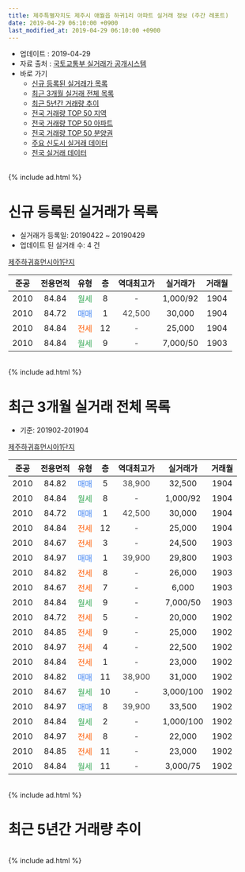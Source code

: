 ```yaml
---
title: 제주특별자치도 제주시 애월읍 하귀1리 아파트 실거래 정보 (주간 레포트)
date: 2019-04-29 06:10:00 +0900
last_modified_at: 2019-04-29 06:10:00 +0900
---
```


* 업데이트 : 2019-04-29
* 자료 출처 : [국토교통부 실거래가 공개시스템](http://rt.molit.go.kr)
* 바로 가기
    * [신규 등록된 실거래가 목록](#신규-등록된-실거래가-목록)
    * [최근 3개월 실거래 전체 목록](#최근-3개월-실거래-전체-목록)
    * [최근 5년간 거래량 추이](#최근-5년간-거래량-추이)
    * [전국 거래량 TOP 50 지역](https://inasie.github.io/apt-trade-info/최근-3개월-전국에서-가장-거래가-많이-발생한-지역)
    * [전국 거래량 TOP 50 아파트](https://inasie.github.io/apt-trade-info/최근-3개월-전국에서-가장-거래가-많이-발생한-아파트)
    * [전국 거래량 TOP 50 분양권](https://inasie.github.io/apt-trade-info/최근-3개월-전국에서-가장-거래가-많이-발생한-분양권)
    * [주요 신도시 실거래 데이터](https://inasie.github.io/apt-trade-info/주요-신도시)
    * [전국 실거래 데이터](https://inasie.github.io/apt-trade-info/전국)
<br>
{% include ad.html %}
<br>

# 신규 등록된 실거래가 목록
* 실거래가 등록일: 20190422 ~ 20190429
* 업데이트 된 실거래 수: 4 건


[제주하귀휴먼시아1단지](https://search.naver.com/search.naver?query=%EC%A0%9C%EC%A3%BC%ED%8A%B9%EB%B3%84%EC%9E%90%EC%B9%98%EB%8F%84+%EC%A0%9C%EC%A3%BC%EC%8B%9C+%EC%95%A0%EC%9B%94%EC%9D%8D+%ED%95%98%EA%B7%801%EB%A6%AC+%EC%A0%9C%EC%A3%BC%ED%95%98%EA%B7%80%ED%9C%B4%EB%A8%BC%EC%8B%9C%EC%95%841%EB%8B%A8%EC%A7%80)

|준공|전용면적|유형|층|역대최고가|실거래가|거래월|
|:---:|:---:|:---:|:---:|:---:|:---:|:---:|
|2010|84.84|<span style="color:#34a853">월세</span>|8|<span style="color:#444444">-</span>|1,000/92|1904|
|2010|84.72|<span style="color:#4285f3">매매</span>|1|<span style="color:#444444">42,500</span>|30,000|1904|
|2010|84.84|<span style="color:#ff5a00">전세</span>|12|<span style="color:#444444">-</span>|25,000|1904|
|2010|84.84|<span style="color:#34a853">월세</span>|9|<span style="color:#444444">-</span>|7,000/50|1903|


<br>
{% include ad.html %}
<br>

# 최근 3개월 실거래 전체 목록
* 기준: 201902-201904


[제주하귀휴먼시아1단지](https://search.naver.com/search.naver?query=%EC%A0%9C%EC%A3%BC%ED%8A%B9%EB%B3%84%EC%9E%90%EC%B9%98%EB%8F%84+%EC%A0%9C%EC%A3%BC%EC%8B%9C+%EC%95%A0%EC%9B%94%EC%9D%8D+%ED%95%98%EA%B7%801%EB%A6%AC+%EC%A0%9C%EC%A3%BC%ED%95%98%EA%B7%80%ED%9C%B4%EB%A8%BC%EC%8B%9C%EC%95%841%EB%8B%A8%EC%A7%80)

|준공|전용면적|유형|층|역대최고가|실거래가|거래월|
|:---:|:---:|:---:|:---:|:---:|:---:|:---:|
|2010|84.82|<span style="color:#4285f3">매매</span>|5|<span style="color:#444444">38,900</span>|32,500|1904|
|2010|84.84|<span style="color:#34a853">월세</span>|8|<span style="color:#444444">-</span>|1,000/92|1904|
|2010|84.72|<span style="color:#4285f3">매매</span>|1|<span style="color:#444444">42,500</span>|30,000|1904|
|2010|84.84|<span style="color:#ff5a00">전세</span>|12|<span style="color:#444444">-</span>|25,000|1904|
|2010|84.67|<span style="color:#ff5a00">전세</span>|3|<span style="color:#444444">-</span>|24,500|1903|
|2010|84.97|<span style="color:#4285f3">매매</span>|1|<span style="color:#444444">39,900</span>|29,800|1903|
|2010|84.82|<span style="color:#ff5a00">전세</span>|8|<span style="color:#444444">-</span>|26,000|1903|
|2010|84.67|<span style="color:#ff5a00">전세</span>|7|<span style="color:#444444">-</span>|6,000|1903|
|2010|84.84|<span style="color:#34a853">월세</span>|9|<span style="color:#444444">-</span>|7,000/50|1903|
|2010|84.72|<span style="color:#ff5a00">전세</span>|5|<span style="color:#444444">-</span>|20,000|1902|
|2010|84.85|<span style="color:#ff5a00">전세</span>|9|<span style="color:#444444">-</span>|25,000|1902|
|2010|84.97|<span style="color:#ff5a00">전세</span>|4|<span style="color:#444444">-</span>|22,500|1902|
|2010|84.84|<span style="color:#ff5a00">전세</span>|1|<span style="color:#444444">-</span>|23,000|1902|
|2010|84.82|<span style="color:#4285f3">매매</span>|11|<span style="color:#444444">38,900</span>|31,000|1902|
|2010|84.67|<span style="color:#34a853">월세</span>|10|<span style="color:#444444">-</span>|3,000/100|1902|
|2010|84.97|<span style="color:#4285f3">매매</span>|8|<span style="color:#444444">39,900</span>|33,500|1902|
|2010|84.84|<span style="color:#34a853">월세</span>|2|<span style="color:#444444">-</span>|1,000/100|1902|
|2010|84.97|<span style="color:#ff5a00">전세</span>|8|<span style="color:#444444">-</span>|22,000|1902|
|2010|84.85|<span style="color:#ff5a00">전세</span>|11|<span style="color:#444444">-</span>|23,000|1902|
|2010|84.84|<span style="color:#34a853">월세</span>|11|<span style="color:#444444">-</span>|3,000/75|1902|


<br>
{% include ad.html %}
<br>

# 최근 5년간 거래량 추이


<div style="width:100%;">
    <canvas id="deal_progress" height="200"></canvas>
</div>

<script>
new Chart(document.getElementById("deal_progress"), {
    type: 'line',
    data: {
        labels: ['201404','201405','201406','201407','201408','201409','201410','201411','201412','201501','201502','201503','201504','201505','201506','201507','201508','201509','201510','201511','201512','201601','201602','201603','201604','201605','201606','201607','201608','201609','201610','201611','201612','201701','201702','201703','201704','201705','201706','201707','201708','201709','201710','201711','201712','201801','201802','201803','201804','201805','201806','201807','201808','201809','201810','201811','201812','201901','201902','201903','201904'],
        datasets: [{
            label: '매매',
            pointRadius: 1,
            data: [5, 6, 3, 5, 8, 8, 13, 9, 12, 8, 4, 2, 2, 4, 3, 5, 6, 3, 6, 3, 7, 0, 1, 4, 1, 3, 3, 4, 1, 1, 1, 3, 4, 1, 2, 2, 1, 1, 3, 0, 2, 2, 3, 4, 5, 2, 1, 2, 3, 3, 1, 2, 4, 3, 3, 2, 3, 3, 2, 1, 2],
            borderColor: "rgba(255, 201, 14, 1)",
            backgroundColor: "rgba(255, 201, 14, 0.5)",
            fill: false,
            lineTension: 0
        },{
            label: '전월세',
            pointRadius: 1,
            data: [2, 2, 0, 2, 1, 6, 11, 3, 3, 4, 6, 3, 1, 2, 1, 6, 5, 5, 3, 0, 4, 2, 4, 8, 4, 3, 3, 4, 1, 3, 29, 4, 3, 6, 6, 4, 3, 1, 2, 5, 2, 5, 3, 8, 2, 2, 5, 2, 3, 4, 3, 3, 4, 2, 15, 3, 4, 3, 9, 4, 2],
            borderColor: "rgba(0, 141, 185, 1)",
            backgroundColor: "rgba(0, 141, 185, 0.5)",
            fill: false,
            lineTension: 0
        }
        ]
    },
    options: {
        responsive: true,
        title: {
            display: false
        },
        tooltips: {
            mode: 'index',
            intersect: false
        },
        hover: {
            mode: 'nearest',
            intersect: true
        },
        scales: {
            xAxes: [{
                display: true,
                scaleLabel: {
                    display: true,
                    labelString: '년/월'
                }
            }],
            yAxes: [{
                display: true,
                ticks: {
                    suggestedMin: 0,
                },
                scaleLabel: {
                    display: true,
                    labelString: '실거래 수'
                }
            }]
        }
    }
});

</script>


<br>
{% include ad.html %}
<br>

